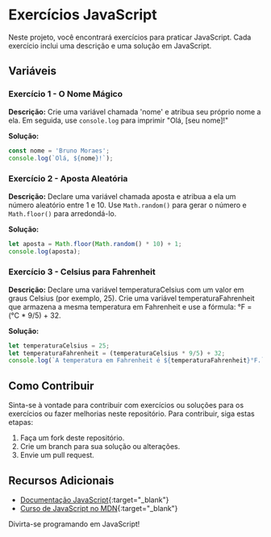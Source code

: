# Exercícios JavaScript

Neste projeto, você encontrará exercícios para praticar JavaScript. Cada exercício inclui uma descrição e uma solução em JavaScript.

## Variáveis

### Exercício 1 - O Nome Mágico

**Descrição:** Crie uma variável chamada 'nome' e atribua seu próprio nome a ela. Em seguida, use `console.log` para imprimir "Olá, [seu nome]!"

**Solução:**
```javascript
const nome = 'Bruno Moraes';
console.log(`Olá, ${nome}!`);
```

### Exercício 2 - Aposta Aleatória

**Descrição:** Declare uma variável chamada aposta e atribua a ela um número aleatório entre 1 e 10. Use `Math.random()` para gerar o número e `Math.floor()` para arredondá-lo.

**Solução:**
```javascript
let aposta = Math.floor(Math.random() * 10) + 1;
console.log(aposta);
```

### Exercício 3 - Celsius para Fahrenheit

**Descrição:** Declare uma variável temperaturaCelsius com um valor em graus Celsius (por exemplo, 25). Crie uma variável temperaturaFahrenheit que armazena a mesma temperatura em Fahrenheit e use a fórmula: °F = (°C * 9/5) + 32.

**Solução:**
```javascript
let temperaturaCelsius = 25;
let temperaturaFahrenheit = (temperaturaCelsius * 9/5) + 32;
console.log(`A temperatura em Fahrenheit é ${temperaturaFahrenheit}°F.`);
```

## Como Contribuir

Sinta-se à vontade para contribuir com exercícios ou soluções para os exercícios ou fazer melhorias neste repositório. Para contribuir, siga estas etapas:
1. Faça um fork deste repositório.
2. Crie um branch para sua solução ou alterações.
3. Envie um pull request.

## Recursos Adicionais

- [Documentação JavaScript](https://developer.mozilla.org/en-US/docs/Web/JavaScript){:target="_blank"}
- [Curso de JavaScript no MDN](https://developer.mozilla.org/en-US/docs/Learn/JavaScript){:target="_blank"}

Divirta-se programando em JavaScript!
